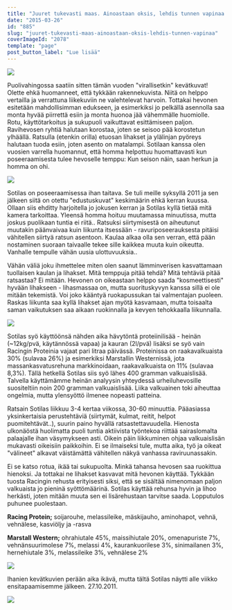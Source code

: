 ```yaml
---
title: "Juuret tukevasti maas. Ainoastaan oksis, lehdis tunnen vapinaa."
date: "2015-03-26"
id: "885"
slug: "juuret-tukevasti-maas-ainoastaan-oksis-lehdis-tunnen-vapinaa"
coverImageId: "2078"
template: "page"
post_button_label: "Lue lisää"
---
```


[![](images/IMG_2262_.png)](http://2.bp.blogspot.com/-GVli6PE4ino/VRPkLba-h3I/AAAAAAAAJag/0otMsix4FWw/s1600/IMG_2262_.png)

Puolivahingossa saatiin sitten tämän vuoden "virallisetkin" kevätkuvat! Olette ehkä huomanneet, että tykkään rakennekuvista. Niitä on helppo vertailla ja verrattuna liikekuviin ne valehtelevat harvoin. Tottakai hevonen esitetään mahdollisimman edukseen, ja esimerkiksi jo pelkällä asennolla saa monta hyvää piirrettä esiin ja monta huonoa jää vähemmälle huomiolle. Rotu, käyttötarkoitus ja sukupuoli vaikuttavat esittämiseen paljon. Ravihevosen ryhtiä halutaan korostaa, joten se seisoo pää korostetun ylhäällä. Ratsulla (etenkin orilla) etuosan lihakset ja ylälinjan pyöreys halutaan tuoda esiin, joten asento on matalampi. Sotilaan kanssa olen vuosien varrella huomannut, että homma helpottuu huomattavasti kun poseeraamisesta tulee hevoselle temppu: Kun seison näin, saan herkun ja homma on ohi.

[![](images/IMG_2268_.png)](http://3.bp.blogspot.com/-1mVmcBlN_zQ/VRPm-lRGirI/AAAAAAAAJas/JckBtS7cdm0/s1600/IMG_2268_.png)

Sotilas on poseeraamisessa ihan taitava. Se tuli meille syksyllä 2011 ja sen jälkeen siitä on otettu "edustuskuvat" keskimäärin ehkä kerran kuussa. Ollaan siis ehditty harjoitella jo jokusen kerran ja Sotilas kyllä tietää mitä kamera tarkoittaa. Yleensä homma hoituu muutamassa minuutissa, mutta joskus puolikaan tuntia ei riitä.. Ratsuksi siirtymisestä on aiheutunut muutakin päänvaivaa kuin liikunta itsessään - ravuriposeerauksesta pitäisi vähitellen siirtyä ratsun asentoon. Kaulaa alkaa olla sen verran, että pään nostaminen suoraan taivaalle tekee sille kaikkea muuta kuin oikeutta. Vanhalle tempulle vähän uusia ulottuvuuksia..

Vähän väliä joku ihmettelee miten olen saanut lämminverisen kasvattamaan tuollaisen kaulan ja lihakset. Mitä temppuja pitää tehdä? Mitä tehtäviä pitää ratsastaa? Ei mitään. Hevonen on oikeastaan helppo saada "kosmeettisesti" hyvään lihakseen - lihasmassaa on, mutta suorituskyvyn kanssa sillä ei ole mitään tekemistä. Voi joko kääntyä ruokapussukan tai valmentajan puoleen. Raskas liikunta saa kyllä lihakset ajan myötä kasvamaan, mutta toisaalta saman vaikutuksen saa aikaan ruokinnalla ja kevyen tehokkaalla liikunnalla.

[![](images/IMG_2298_.png)](http://1.bp.blogspot.com/-X86Iuenhitg/VRPyP5f8OHI/AAAAAAAAJa8/qAPByVj-ahQ/s1600/IMG_2298_.png)

Sotilas syö käyttöönsä nähden aika hävytöntä proteiinilisää - heinän (~12kg/pvä, käytännössä vapaa) ja kauran (2l/pvä) lisäksi se syö vain Racingin Proteinia vajaat pari litraa päivässä. Proteinissa on raakavalkuaista 30% (sulavaa 26%) ja esimerkiksi Marstallin Westernissä, jota massankasvatusrehuna markkinoidaan, raakavalkuaista on 11% (sulavaa 8,3%). Tällä hetkellä Sotilas siis syö lähes 400 gramman valkuaislisää. Talvella käyttämämme heinän analyysin yhteydessä urheiluhevosille suositeltiin noin 200 gramman valkuaislisää. Liika valkuainen toki aiheuttaa ongelmia, mutta ylensyöttö ilmenee nopeasti patteina.

Ratsain Sotilas liikkuu 3-4 kertaa viikossa, 30-60 minuuttia. Pääasiassa yksinkertaisia perustehtäviä (siirtymät, kulmat, reitit, helpot puomitehtävät..), suurin paino hyvällä ratsastettavuudella. Hienosta ulkonäöstä huolimatta puoli tuntia aktiivista työntekoa riittää sairaslomalta palaajalle ihan väsymykseen asti. Oikein päin liikkuminen ohjaa valkuaislisän mukavasti oikeisiin paikkoihin. Ei se ilmaiseksi tule, mutta aika, työ ja oikeat "välineet" alkavat väistämättä vähitellen näkyä vanhassa raviruunassakin.

Ei se katso rotua, ikää tai sukupuolta. Minkä tahansa hevosen saa ruokittua hienoksi. Ja tottakai ne lihakset kasvavat mitä hevonen käyttää. Tykkään tuosta Racingin rehusta erityisesti siksi, että se sisältää nimenomaan paljon valkuaista jo pieninä syöttömäärinä. Sotilas käyttää rehunsa hyvin ja lihoo herkästi, joten mitään muuta sen ei lisärehustaan tarvitse saada. Lopputulos puhunee puolestaan.

**Racing Protein;** soijarouhe, melassileike, mäskijauho, aminohapot, vehnä, vehnälese, kasviöljy ja -rasva

**Marstall Western;** ohrahiutale 45%, maissihiutale 20%, omenapuriste 7%, vehnänsuurimolese 7%, melassi 4%, kaurankuorilese 3%, sinimailanen 3%, hernehiutale 3%, melassileike 3%, vehnälese 2%

[![](images/IMG_2290_.png)](http://4.bp.blogspot.com/-FDH9mRC1gJs/VRPzFhqhT1I/AAAAAAAAJbE/y_ZZPaGYxws/s1600/IMG_2290_.png)

Ihanien kevätkuvien perään aika ikävä, mutta tältä Sotilas näytti alle viikko ensitapaamisemme jälkeen. 27.10.2011.

[![](images/_full.jpg)](http://3.bp.blogspot.com/-1o_E35kCNcE/VRPzY7prafI/AAAAAAAAJbM/uxk1lyekW9Q/s1600/_full.jpg)
